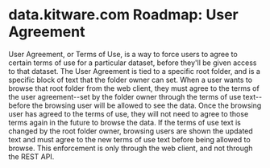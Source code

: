 # data.kitware.com Roadmap: User Agreement

User Agreement, or Terms of Use, is a way to force users to agree to certain terms of use for a particular dataset, before they'll be given access to that dataset. The User Agreement is tied to a specific root folder, and is a specific block of text that the folder owner can set. When a user wants to browse that root folder from the web client, they must agree to the terms of the user agreement--set by the folder owner through the terms of use text--before the browsing user will be allowed to see the data. Once the browsing user has agreed to the terms of use, they will not need to agree to those terms again in the future to browse the data. If the terms of use text is changed by the root folder owner, browsing users are shown the updated text and must agree to the new terms of use text before being allowed to browse. This enforcement is only through the web client, and not through the REST API.
